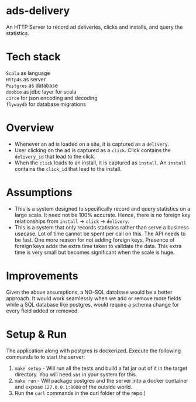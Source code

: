 # ads-delivery
An HTTP Server to record ad deliveries, clicks and installs, and query the statistics.

# Tech stack
`Scala` as language <br>
`Http4s` as server <br>
`Postgres` as database <br>
`doobie` as jdbc layer for scala <br>
`circe` for json encoding and decoding <br>
`flywaydb` for database migrations

# Overview
- Whenever an ad is loaded on a site, it is captured as a `delivery`.
- User clicking on the ad is captured as a `click`. Click contains the `delivery_id` that lead to the click.
- When the `click` leads to an install, it is captured as `install`. An `install` contains the `click_id` that lead to the install.

# Assumptions 
- This is a system designed to specifically record and query statistics on a large scala. It need not be 100% accurate. Hence, there is no foreign key relationships from `install` -> `click` -> `delivery`.
- This is a system that only records statistics rather than serve a business usecase. Lot of time cannot be spent per call on this. The API needs to be fast. One more reason for not adding foreign keys. Presence of foreign keys adds the extra time taken to validate the data. This extra time is very small but becomes significant when the scale is huge.

# Improvements
Given the above assumptions, a NO-SQL database would be a better approach. It would work seamlessly when we add or remove more fields while a SQL database like postgres, would require a schema change for every field added or removed.

# Setup & Run
The application along with postgres is dockerized. Execute the following commands to to start the server:
1. `make setup` - Will run all the tests and build a fat jar out of it in the target directory. You will need `sbt` in your system for this.
2. `make run` - Will package postgres and the server into a docker container and expose `127.0.0.1:8080` of the outside world.
3. Run the `curl` commands in the curl folder of the repo:)